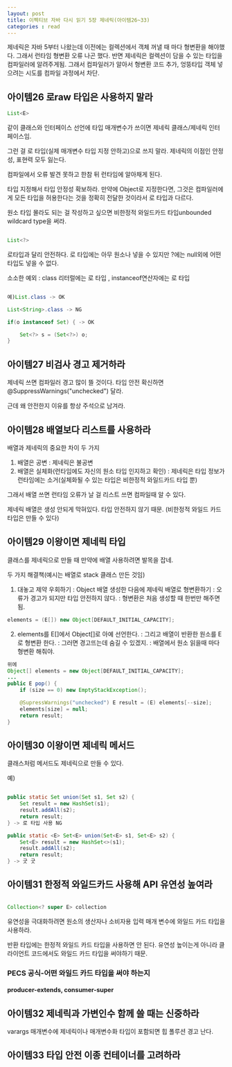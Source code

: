 ```yaml
---
layout: post
title: 이펙티브 자바 다시 읽기 5장 제네릭(아이템26~33)
categories : read
---
```

제네릭은 자바 5부터 나왔는데 이전에는 컬렉션에서 객체 꺼낼 때 마다 형변환을 해야했다. 그래서 런타임 형변환 오류 나곤 했다. 반면 제네릭은 컬렉션이 담을 수 있는 타입을 컴파일러에 알려주게됨. 그래서 컴파일러가 알아서 형변환 코드 추가, 엉뚱타입 객체 넣으려는 시도를 컴파일 과정에서 차단.

## 아이템26 로raw 타입은 사용하지 말라

~~~java
List<E>
~~~
같이 클래스와 인터페이스 선언에 타입 매개변수가 쓰이면 제네릭 클래스/제네릭 인터페이스임.

그런 걸 로 타입(실제 매개변수 타입 지정 안하고)으로 쓰지 말라. 제네릭의 이점인 안정성, 표현력 모두 잃는다. 

컴파일에서 오류 발견 못하고 한참 뒤 런타임에 알아채게 된다. 

타입 지정해서 타입 안정성 확보하라. 만약에 Object로 지정한다면, 그것은 컴파일러에게 모든 타입을 허용한다는 것을 정확히 전달한 것이라서 로 타입과 다르다.

원소 타입 몰라도 되는 걸 작성하고 싶으면 비한정적 와일드카드 타입unbounded wildcard type을 써라.

~~~java

List<?>

~~~

로타입과 달리 안전하다. 로 타입에는 아무 원소나 넣을 수 있지만 ?에는 null외에 어떤 타입도 넣을 수 없다.

소소한 예외
: class 리터럴에는 로 타입 , instanceof연산자에는 로 타입

~~~java

예)List.class -> OK

List<String>.class -> NG

if(o instanceof Set) { -> OK

    Set<?> s = (Set<?>) o;
}
~~~

## 아이템27 비검사 경고 제거하라

제네릭 쓰면 컴파일러 경고 많이 뜰 것이다. 타입 안전 확신하면 @SuppressWarnings("unchecked") 달라.

근데 왜 안전한지 이유를 항상 주석으로 남겨라.

## 아이템28 배열보다 리스트를 사용하라

배열과 제네릭의 중요한 차이 두 가지

1. 배열은 공변
: 제네릭은 불공변
2. 배열은 실체화(런타임에도 자신의 원소 타입 인지하고 확인)
: 제네릭은 타입 정보가 런타임에는 소거(실체화될 수 있는 타입은 비한정적 와일드카드 타입 뿐)

그래서 배열 쓰면 런타임 오류가 날 걸 리스트 쓰면 컴파일때 알 수 있다.

제네릭 배열은 생성 안되게 막혀있다. 타입 안전하지 않기 때문. (비한정적 와일드 카드 타입은 만들 수 있다)

## 아이템29 이왕이면 제네릭 타입

클래스를 제네릭으로 만들 때 만약에 배열 사용하려면 발목을 잡네.

두 가지 해결책(예시는 배열로 stack 클래스 만든 것임)

1. 대놓고 제약 우회하기
: Object 배열 생성한 다음에 제네릭 배열로 형변환하기
: 오류가 경고가 되지만 타입 안전하지 않다.
: 형변환은 처음 생성할 때 한번만 해주면 됨.

~~~java
elements = (E[]) new Object[DEFAULT_INITIAL_CAPACITY];
~~~

2. elements를 E[]에서 Object[]로 아예 선언한다.
: 그리고 배열이 반환한 원소를 E로 형변환 한다.
: 그러면 경고뜨는데 숨길 수 있겠지.
: 배열에서 원소 읽을때 마다 형변환 해줘야.

~~~java
위에
Object[] elements = new Object[DEFAULT_INITIAL_CAPACITY];
...
public E pop() {
    if (size == 0) new EmptyStackException();

    @SupressWarnings("unchecked") E result = (E) elements[--size];
    elements[size] = null;
    return result;
}
~~~


## 아이템30 이왕이면 제네릭 메서드

클래스처럼 메서드도 제네릭으로 만들 수 있다. 

예)
~~~java

public static Set union(Set s1, Set s2) {
    Set result = new HashSet(s1);
    result.addAll(s2);
    return result;
} -> 로 타입 사용 NG

public static <E> Set<E> union(Set<E> s1, Set<E> s2) {
    Set<E> result = new HashSet<>(s1);
    result.addAll(s2);
    return result;
} -> 굿 굿

~~~

## 아이템31 한정적 와일드카드 사용해 API 유연성 높여라

~~~java

Collection<? super E> collection 
~~~

유연성을 극대화하려면 원소의 생산자나 소비자용 입력 매개 변수에 와일드 카드 타입을 사용하라.

반환 타입에는 한정적 와일드 카드 타입을 사용하면 안 된다. 유연성 높이는게 아니라 클라이언트 코드에서도 와일드 카드 타입을 써야하기 때문.

### PECS 공식-어떤 와일드 카드 타입을 써야 하는지
#### producer-extends, consumer-super

## 아이템32 제네릭과 가변인수 함께 쓸 때는 신중하라

varargs 매개변수에 제네릭이나 매개변수화 타입이 포함되면 힙 폴루션 경고 난다. 

## 아이템33 타입 안전 이종 컨테이너를 고려하라









